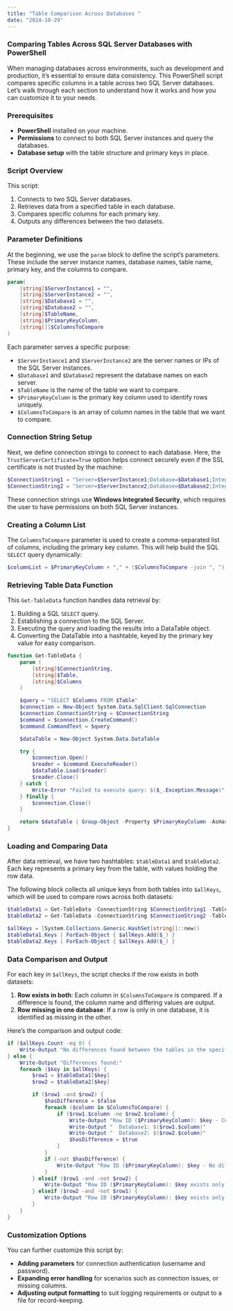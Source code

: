 ```yaml
---
title: "Table Comparison Across Databases "
date: "2024-10-29"
---
```


### Comparing Tables Across SQL Server Databases with PowerShell

When managing databases across environments, such as development and production, it’s essential to ensure data consistency. 
This PowerShell script compares specific columns in a table across two SQL Server databases. 
Let’s walk through each section to understand how it works and how you can customize it to your needs.

### Prerequisites

- **PowerShell** installed on your machine.
- **Permissions** to connect to both SQL Server instances and query the databases.
- **Database setup** with the table structure and primary keys in place.

### Script Overview

This script:
1. Connects to two SQL Server databases.
2. Retrieves data from a specified table in each database.
3. Compares specific columns for each primary key.
4. Outputs any differences between the two datasets.

### Parameter Definitions

At the beginning, we use the `param` block to define the script’s parameters. 
These include the server instance names, database names, table name, primary key, and the columns to compare.

```powershell
param(
    [string]$ServerInstance1 = "",    
    [string]$ServerInstance2 = "",    
    [string]$Database1 = "",          
    [string]$Database2 = "",          
    [string]$TableName,               
    [string]$PrimaryKeyColumn,        
    [string[]]$ColumnsToCompare       
)
```

Each parameter serves a specific purpose:
- `$ServerInstance1` and `$ServerInstance2` are the server names or IPs of the SQL Server instances.
- `$Database1` and `$Database2` represent the database names on each server.
- `$TableName` is the name of the table we want to compare.
- `$PrimaryKeyColumn` is the primary key column used to identify rows uniquely.
- `$ColumnsToCompare` is an array of column names in the table that we want to compare.

### Connection String Setup

Next, we define connection strings to connect to each database. 
Here, the `TrustServerCertificate=True` option helps connect securely even if the SSL certificate is not trusted by the machine:

```powershell
$ConnectionString1 = "Server=$ServerInstance1;Database=$Database1;Integrated Security=True;TrustServerCertificate=True"
$ConnectionString2 = "Server=$ServerInstance2;Database=$Database2;Integrated Security=True;TrustServerCertificate=True"
```

These connection strings use **Windows Integrated Security**, which requires the user to have permissions on both SQL Server instances.

### Creating a Column List

The `ColumnsToCompare` parameter is used to create a comma-separated list of columns, including the primary key column. 
This will help build the SQL `SELECT` query dynamically:

```powershell
$columnList = $PrimaryKeyColumn + "," + ($ColumnsToCompare -join ", ")
```

### Retrieving Table Data Function

This `Get-TableData` function handles data retrieval by:
1. Building a SQL `SELECT` query.
2. Establishing a connection to the SQL Server.
3. Executing the query and loading the results into a DataTable object.
4. Converting the DataTable into a hashtable, keyed by the primary key value for easy comparison.

```powershell
function Get-TableData {
    param (
        [string]$ConnectionString,
        [string]$Table,
        [string]$Columns
    )

    $query = "SELECT $Columns FROM $Table"
    $connection = New-Object System.Data.SqlClient.SqlConnection
    $connection.ConnectionString = $ConnectionString
    $command = $connection.CreateCommand()
    $command.CommandText = $query

    $dataTable = New-Object System.Data.DataTable

    try {
        $connection.Open()
        $reader = $command.ExecuteReader()
        $dataTable.Load($reader)
        $reader.Close()
    } catch {
        Write-Error "Failed to execute query: $($_.Exception.Message)"
    } finally {
        $connection.Close()
    }

    return $dataTable | Group-Object -Property $PrimaryKeyColumn -AsHashTable -AsString
}
```

### Loading and Comparing Data

After data retrieval, we have two hashtables: `$tableData1` and `$tableData2`. 
Each key represents a primary key from the table, with values holding the row data.

The following block collects all unique keys from both tables into `$allKeys`, which will be used to compare rows across both datasets:

```powershell
$tableData1 = Get-TableData -ConnectionString $ConnectionString1 -Table $TableName -Columns $columnList
$tableData2 = Get-TableData -ConnectionString $ConnectionString2 -Table $TableName -Columns $columnList

$allKeys = [System.Collections.Generic.HashSet[string]]::new()
$tableData1.Keys | ForEach-Object { $allKeys.Add($_) }
$tableData2.Keys | ForEach-Object { $allKeys.Add($_) }
```

### Data Comparison and Output

For each key in `$allKeys`, the script checks if the row exists in both datasets:
1. **Row exists in both**: Each column in `$ColumnsToCompare` is compared. If a difference is found, the column name and differing values are output.
2. **Row missing in one database**: If a row is only in one database, it is identified as missing in the other.

Here’s the comparison and output code:

```powershell
if ($allKeys.Count -eq 0) {
    Write-Output "No differences found between the tables in the specified databases."
} else {
    Write-Output "Differences found:"
    foreach ($key in $allKeys) {
        $row1 = $tableData1[$key]
        $row2 = $tableData2[$key]

        if ($row1 -and $row2) {
            $hasDifference = $false
            foreach ($column in $ColumnsToCompare) {
                if ($row1.$column -ne $row2.$column) {
                    Write-Output "Row ID ($PrimaryKeyColumn): $key - Column '$column' differs"
                    Write-Output "  Database1: $($row1.$column)"
                    Write-Output "  Database2: $($row2.$column)"
                    $hasDifference = $true
                }
            }
            if (-not $hasDifference) {
                Write-Output "Row ID ($PrimaryKeyColumn): $key - No differences found in specified columns."
            }
        } elseif ($row1 -and -not $row2) {
            Write-Output "Row ID ($PrimaryKeyColumn): $key exists only in Database1"
        } elseif ($row2 -and -not $row1) {
            Write-Output "Row ID ($PrimaryKeyColumn): $key exists only in Database2"
        }
    }
}
```

### Customization Options

You can further customize this script by:
- **Adding parameters** for connection authentication (username and password).
- **Expanding error handling** for scenarios such as connection issues, or missing columns.
- **Adjusting output formatting** to suit logging requirements or output to a file for record-keeping.

